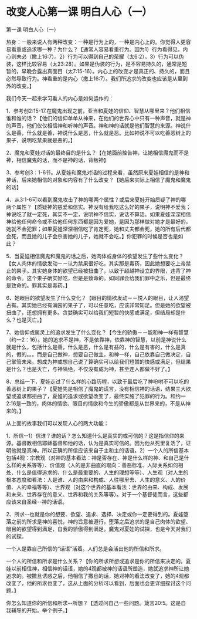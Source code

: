 # 改变人心第一课 明白人心（一）



<p>第一课 明白人心（一）</p>

<p>热身：一般来说人有两种改变：一种是行为上的，一种是内心上的。你觉得人更容易看重或追求哪一种？为什么？【通常人容易看重行为。因为1）行为看得见，内心则未必（撒上16:7）。2）行为可以得到自己的荣耀（太6:2）。3）行为可以伪装，这样比较容易（太23:28）。如果是伪装的行为，是不容易持久的，通常是短暂的，早晚会露出真面目（太7:15-16）。内心上的改变才是真正的、持久的，而且必然导致行为。神看重的是内心（撒上16:7）。我们所追求的改变也应该是从里到外的改变。】</p>

<p>我们今天一起来学习看人的内心是如何运作的：</p>

<p>1、参考创2:15-17.在魔鬼出现之前，亚当和夏娃的信仰、智慧从哪里来？他们相信谁和谁的话？【他们的信仰单单从神来，在他们的世界心中只有一种声音，就是神的声音，他们仅仅相信神和听神的声音。神和神的话就是他们智慧的来源。神说什么是善，什么就是善，神说什么是恶，什么就是恶。比如神说不可以吃善恶树上的果子，说明吃禁果就是恶的。】</p>

<p>2、魔鬼和夏娃对话的最终目的是什么？【在她面前控告神，让她相信魔鬼而不是神，相信魔鬼的话，而不是神的话，背叛神】</p>

<p>3、参考创3：1-6节。从夏娃和魔鬼对话的过程来看，虽然原来夏娃相信的是神和神话，后来她相信的对象和内容有了什么改变？【她后来实际上相信了魔鬼和魔鬼的话】</p>

<p>4、从3:1-6可以看到魔鬼攻击了神的哪两个属性？或后来夏娃开始质疑了神的哪两个属性？【质疑神的慈爱和信实。神没有给我吃这么好的果子，说明神不爱我；神说吃了就一定死，其实不一定，说明神不信实，说话不算话。如果夏娃深深相信神给他任何命令或不给他任何东西都是因为爱她，是因为那样做对她才是最好的，她就不会犯罪；如果夏娃深深相信吃了肯定死，她和丈夫都会死，她的所有后代都会死，而且她的儿子会杀害她的儿子，她就不会吃。】你犯罪的时候是否也是如此？</p>

<p>5、当夏娃相信魔鬼和魔鬼的话之后，她肉体或身体的欲望发生了些什么变化？【女人肉体的情欲发动－－认为禁果很好吃，其实那是毒药，因此她想要吃上帝禁止的果子。其实她身体的欲望已经被扭曲了，以致于超越神设立的界限，违背了神的命令。这个果子确实好吃，但是是致命的。如同罪会给我们罪中之乐，但是最终是致命的。罪其实是毒药。】</p>

<p>6、她眼目的欲望发生了什么变化？【眼目的情欲发动－－悦人的眼目，让人渴望占有。其实她已经有满园的果子了，可以任意吃，应该非常知足。但是她的欲望被扭曲了，还想拥有更多。贪婪确实可以给我们短暂的快感或满足，但结局却是什么？也是灭亡。】</p>

<p>7、她信仰或属灵上的追求发生了什么变化？【今生的骄傲－－能和神一样有智慧（约一2：16）。她的追求不是神，不是依靠神，依靠神的智慧，以前是神说什么就是什么，包括什么是善，什么是恶，什么是有益的，什么是有害的，什么是真的，假的。。。而是自己做神，想要自己做主，和神一样，自己依靠自己做决定，自己掌管未来。想成为神或想自己说了算确实可以给我们短暂的快感或满足，但结果是什么？也是灭亡，与神隔绝，不仅没有成为神，甚至连人都做不好了。】</p>

<p>8、总结一下，夏娃走过了什么样的心路历程，以致于最后吃了神吩咐不可以吃的善恶树上的果子？【夏娃先是相信了魔鬼的谎言，没有相信神的话语，结果三大欲望或追求都扭曲了，夏娃的追求或欲望改变了，最终实施了犯罪的行为。和约一2:16是一致的，肉体的情欲、眼目的情欲和今生的骄傲都是从世界来的，不是从神来的。】</p>

<p>从上面的故事我们可以发现人心的两大功能：</p>

<p>1、所信--1）信谁？谁的话？怎么知道什么是真实的或可信的？这是指信仰的来源。基督教相信耶稣基督和他的话，认为是真实可信的。因为他从死里复活了，证明他就是真神。所以正确的所信应该来自于主和主的话语。2）一个人的所信基本包括4观：宗教观（对神的基本看法：神是否存在、神是什么样的神、和自己是什么样的关系等等）、价值观（人的是非曲直的取向：善恶标准、人际关系如何相处、什么是值得追求的、什么是最重要的、人生的理想等等）、人生观（对人生的根本态度和看法：人是谁、人的由来和构成、人往哪里去、人生的意义、人的价值、人的幸福等等）、世界观（对这个世界的基本看法：世界的由来、构成、发展和未来、世界存在的意义、世界和我的关系等等）。对于一个基督徒而言，这些都应该来自圣经--神的话语。</p>

<p>2、所求--也就是你的想要、欲望、追求、选择、决定或你一定要得到的。夏娃堕落之前的所求是神的喜悦，神的旨意被遵行，堕落之后追求的是自己肉体的欲望、眼目的欲望得到满足，自我的骄傲得到满足。魔鬼对夏娃的试探，也是今天对我们的试探。</p>

<p>一个人是靠自己所信的“话语”活着。人们总是会活出他的所信和所求。</p>

<p>一个人的所信和所求是什么关系？【你的所求所想或追求是你的所信来决定的。夏娃以前相信神，相信神的话语，她的4观都被神的话语所塑造，她就追求神所让她追求的。被撒旦诱惑之后，他相信了撒旦的话，她对神的看法改变了，她的4观都改变了，他的所求也变了，这从上面的分析可以看到，后面也会更详细探讨这个问题。】</p>

<p>你怎么知道你的所信和所求--所想？【透过问自己一些问题。箴言20:5。这是自我辅导的开始。举个例子。】</p>